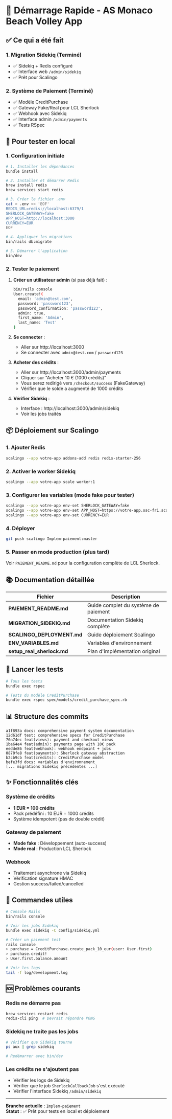 # 🚀 Démarrage Rapide - AS Monaco Beach Volley App

## ✅ Ce qui a été fait

### 1. Migration Sidekiq (Terminé)
- ✅ Sidekiq + Redis configuré
- ✅ Interface web `/admin/sidekiq`
- ✅ Prêt pour Scalingo

### 2. Système de Paiement (Terminé)
- ✅ Modèle CreditPurchase
- ✅ Gateway Fake/Real pour LCL Sherlock
- ✅ Webhook avec Sidekiq
- ✅ Interface admin `/admin/payments`
- ✅ Tests RSpec

## 🎯 Pour tester en local

### 1. Configuration initiale

```bash
# 1. Installer les dépendances
bundle install

# 2. Installer et démarrer Redis
brew install redis
brew services start redis

# 3. Créer le fichier .env
cat > .env << 'EOF'
REDIS_URL=redis://localhost:6379/1
SHERLOCK_GATEWAY=fake
APP_HOST=http://localhost:3000
CURRENCY=EUR
EOF

# 4. Appliquer les migrations
bin/rails db:migrate

# 5. Démarrer l'application
bin/dev
```

### 2. Tester le paiement

1. **Créer un utilisateur admin** (si pas déjà fait) :
   ```bash
   bin/rails console
   User.create!(
     email: 'admin@test.com',
     password: 'password123',
     password_confirmation: 'password123',
     admin: true,
     first_name: 'Admin',
     last_name: 'Test'
   )
   ```

2. **Se connecter** :
   - Aller sur http://localhost:3000
   - Se connecter avec `admin@test.com` / `password123`

3. **Acheter des crédits** :
   - Aller sur http://localhost:3000/admin/payments
   - Cliquer sur "Acheter 10 € (1000 crédits)"
   - Vous serez redirigé vers `/checkout/success` (FakeGateway)
   - Vérifier que le solde a augmenté de 1000 crédits

4. **Vérifier Sidekiq** :
   - Interface : http://localhost:3000/admin/sidekiq
   - Voir les jobs traités

## 📦 Déploiement sur Scalingo

### 1. Ajouter Redis

```bash
scalingo --app votre-app addons-add redis redis-starter-256
```

### 2. Activer le worker Sidekiq

```bash
scalingo --app votre-app scale worker:1
```

### 3. Configurer les variables (mode fake pour tester)

```bash
scalingo --app votre-app env-set SHERLOCK_GATEWAY=fake
scalingo --app votre-app env-set APP_HOST=https://votre-app.osc-fr1.scalingo.io
scalingo --app votre-app env-set CURRENCY=EUR
```

### 4. Déployer

```bash
git push scalingo Implem-paiement:master
```

### 5. Passer en mode production (plus tard)

Voir `PAIEMENT_README.md` pour la configuration complète de LCL Sherlock.

## 📚 Documentation détaillée

| Fichier | Description |
|---------|-------------|
| **PAIEMENT_README.md** | Guide complet du système de paiement |
| **MIGRATION_SIDEKIQ.md** | Documentation Sidekiq complète |
| **SCALINGO_DEPLOYMENT.md** | Guide déploiement Scalingo |
| **ENV_VARIABLES.md** | Variables d'environnement |
| **setup_real_sherlock.md** | Plan d'implémentation original |

## 🧪 Lancer les tests

```bash
# Tous les tests
bundle exec rspec

# Tests du modèle CreditPurchase
bundle exec rspec spec/models/credit_purchase_spec.rb
```

## 📊 Structure des commits

```
a1f893a docs: comprehensive payment system documentation
12d61df test: comprehensive specs for CreditPurchase
70a74ec feat(views): payment and checkout views
1ba64e4 feat(admin): payments page with 10€ pack
eedde86 feat(webhook): webhook endpoint + jobs
0870fe8 feat(payments): Sherlock gateway abstraction
b2cb9cb feat(credits): CreditPurchase model
befe3fd docs: variables d'environnement
[... migrations Sidekiq précédentes ...]
```

## ✨ Fonctionnalités clés

### Système de crédits
- **1 EUR = 100 crédits**
- Pack prédéfini : 10 EUR = 1000 crédits
- Système idempotent (pas de double crédit)

### Gateway de paiement
- **Mode fake** : Développement (auto-success)
- **Mode real** : Production LCL Sherlock

### Webhook
- Traitement asynchrone via Sidekiq
- Vérification signature HMAC
- Gestion success/failed/cancelled

## 🔧 Commandes utiles

```bash
# Console Rails
bin/rails console

# Voir les jobs Sidekiq
bundle exec sidekiq -C config/sidekiq.yml

# Créer un paiement test
rails console
> purchase = CreditPurchase.create_pack_10_eur(user: User.first)
> purchase.credit!
> User.first.balance.amount

# Voir les logs
tail -f log/development.log
```

## 🆘 Problèmes courants

### Redis ne démarre pas
```bash
brew services restart redis
redis-cli ping  # Devrait répondre PONG
```

### Sidekiq ne traite pas les jobs
```bash
# Vérifier que Sidekiq tourne
ps aux | grep sidekiq

# Redémarrer avec bin/dev
```

### Les crédits ne s'ajoutent pas
- Vérifier les logs de Sidekiq
- Vérifier que le job `SherlockCallbackJob` s'est exécuté
- Vérifier l'interface Sidekiq `/admin/sidekiq`

---

**Branche actuelle** : `Implem-paiement`  
**Statut** : ✅ Prêt pour tests en local et déploiement

